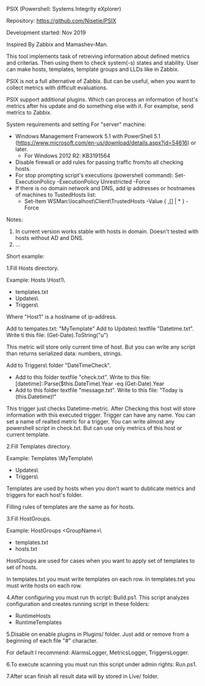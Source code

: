 PSIX (Powershell: Systems Integrity eXplorer)

Repository: https://github.com/Nisetie/PSIX

Development started: Nov 2019

Inspired By Zabbix and Mamashev-Man.

This tool implements task of retreiving information about defined metrics and criterias. Then using them to check system(-s) states and stability.
User can make hosts, templates, template groups and LLDs like in Zabbix.

PSIX is not a full alternative of Zabbix. But can be useful, when you want to collect metrics with difficult evaluations.

PSIX support additional plugins. Which can process an information of host's metrics after his update and do something else with it. For examplse, send metrics to Zabbix.

System requirements and setting For "server" machine:
- Windows Management Framework 5.1 with PowerShell 5.1 (https://www.microsoft.com/en-us/download/details.aspx?id=54616) or later.
  - For Windows 2012 R2: KB3191564
- Disable firewall or add rules for passing traffic from/to all checking hosts.
- For stop prompting script's executions (powershell command): Set-ExecutionPolicy -ExecutionPolicy Unrestricted -Force
- If there is no domain network and DNS, add ip addresses or hostnames of machines to TustedHosts list:
  - Set-Item WSMan:\localhost\Client\TrustedHosts -Value { <ComputerName>,[<ComputerName>] | * } -Force
 
Notes:

1. In current version works stable with hosts in domain. Doesn't tested with hosts without AD and DNS.
2. ...

Short example:

1.Fill Hosts directory.

Example:
Hosts \Host1\
- templates.txt
- Updates\
- Triggers\

Where "Host1" is a hostname of ip-address.

Add to tempates.txt: "MyTemplate"
Add to Updates\ textfile "Datetime.txt". Write ti this file: (Get-Date).ToString("u")

This metric will store only current time of host. But you can write any script than returns serialized data: numbers, strings.

Add to Triggers\ folder "DateTimeCheck".
- Add to this folder textfile "check.txt". Write to this file: [datetime]::Parse($this.DateTime).Year -eq (Get-Date).Year
- Add to this folder textfile "message.txt". Write to this file: "Today is $($this.Datetime)!"

This trigger just checks Datetime-metric. After Checking this host will store information with this executed trigger.
Trigger can have any name. You can set a name of realted metric for a trigger.
You can write almost any powershell script in check.txt. But can use only metrics of this host or current template.

2.Fill Templates directory.

Example:
Templates \MyTemplate\
- Updates\
- Triggers\

Templates are used by hosts when you don't want to dublicate metrics and triggers for each host's folder.

Filling rules of templates are the same as for hosts.

3.Fill HostGroups.

Example:
HostGroups \<GroupName>\
- templates.txt
- hosts.txt

HostGroups are used for cases when you want to apply set of templates to set of hosts.

In templates.txt you must write templates on each row.
In templates.txt you must write hosts on each row.

4.After configuring you must run th script: Build.ps1. This script analyzes configuration and creates running script in these folders:
- RuntimeHosts
- RuntimeTemplates

5.Disable on enable plugins in Plugins/ folder. Just add or remove from a beginning of each file "#" character.

For default I recommend: AlarmsLogger, MetricsLogger, TriggersLogger.

6.To execute scanning you must run this script under admin rights: Run.ps1.

7.After scan finish all result data will by stored in Live/ folder.
